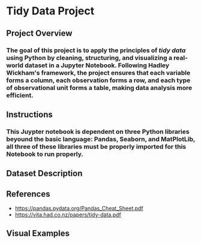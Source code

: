 # Tidy Data Project 
## Project Overview 
### The goal of this project is to apply the principles of *tidy data* using Python by cleaning, structuring, and visualizing a real-world dataset in a Jupyter Notebook. Following Hadley Wickham's framework, the project ensures that each variable forms a column, each observation forms a row, and each type of observational unit forms a table, making data analysis more efficient.
## Instructions 
### This Juypter notebook is dependent on three Python libraries beyound the basic language: Pandas, Seaborn, and MatPlotLib, all three of these libraries must be properly imported for this Notebook to run properly.
## Dataset Description 
## References
* https://pandas.pydata.org/Pandas_Cheat_Sheet.pdf
* https://vita.had.co.nz/papers/tidy-data.pdf
## Visual Examples 
